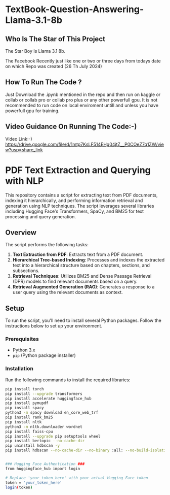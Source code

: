 # TextBook-Question-Answering-Llama-3.1-8b

## Who Is The Star of This Project ##
The Star Boy Is Llama 3.1 8b.

The Facebook Recently just like one or two or three days from todays date on which Repo was created (26 Th July 2024)

## How To Run The Code ? ##
Just Download the .ipynb mentioned in the repo and then run on kaggle or collab or collab pro or collab pro plus or any other powerfull gpu.
It is not recommended to run code on local enviroment untill and unless you have powerfull gpu for training.

## Video Guidance On Running The Code:-) ##
Video Link:-) https://drive.google.com/file/d/1mtp7KsLF514EHg04jtZ__P0COeZ7q1ZW/view?usp=share_link

# PDF Text Extraction and Querying with NLP

This repository contains a script for extracting text from PDF documents, indexing it hierarchically, and performing information retrieval and generation using NLP techniques. The script leverages several libraries including Hugging Face's Transformers, SpaCy, and BM25 for text processing and query generation.

## Overview

The script performs the following tasks:

1. **Text Extraction from PDF**: Extracts text from a PDF document.
2. **Hierarchical Tree-based Indexing**: Processes and indexes the extracted text into a hierarchical structure based on chapters, sections, and subsections.
3. **Retrieval Techniques**: Utilizes BM25 and Dense Passage Retrieval (DPR) models to find relevant documents based on a query.
4. **Retrieval Augmented Generation (RAG)**: Generates a response to a user query using the relevant documents as context.

## Setup

To run the script, you'll need to install several Python packages. Follow the instructions below to set up your environment.

### Prerequisites

- Python 3.x
- `pip` (Python package installer)

### Installation

Run the following commands to install the required libraries:

```bash
pip install torch
pip install --upgrade transformers
pip install accelerate huggingface_hub
pip install pymupdf
pip install spacy
python3 -m spacy download en_core_web_trf
pip install rank_bm25
pip install nltk
python3 -m nltk.downloader wordnet
pip install faiss-cpu
pip install --upgrade pip setuptools wheel
pip install bertopic --no-cache-dir
pip uninstall hdbscan -y
pip install hdbscan --no-cache-dir --no-binary :all: --no-build-isolation


### Hugging Face Authentication ###
from huggingface_hub import login

# Replace 'your_token_here' with your actual Hugging Face token
token = 'your_token_here'
login(token)

